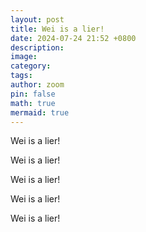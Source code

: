 ```yaml
---
layout: post
title: Wei is a lier!
date: 2024-07-24 21:52 +0800
description:
image:
category:
tags:
author: zoom
pin: false
math: true
mermaid: true
---
```


Wei is a lier!

Wei is a lier!

Wei is a lier!

Wei is a lier!

Wei is a lier!
